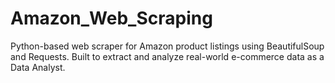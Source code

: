 # Amazon_Web_Scraping
Python-based web scraper for Amazon product listings using BeautifulSoup and Requests. Built to extract and analyze real-world e-commerce data as a Data Analyst.
